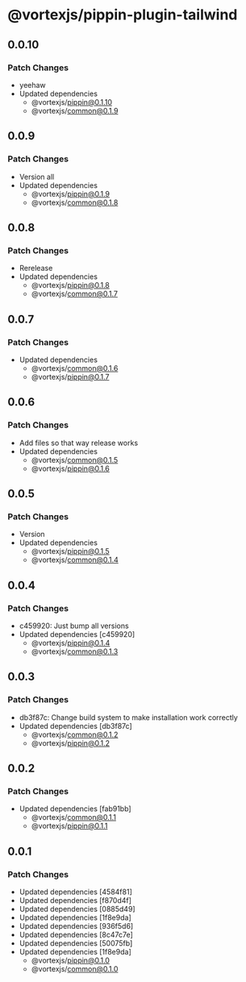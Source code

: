 # @vortexjs/pippin-plugin-tailwind

## 0.0.10

### Patch Changes

- yeehaw
- Updated dependencies
  - @vortexjs/pippin@0.1.10
  - @vortexjs/common@0.1.9

## 0.0.9

### Patch Changes

- Version all
- Updated dependencies
  - @vortexjs/pippin@0.1.9
  - @vortexjs/common@0.1.8

## 0.0.8

### Patch Changes

- Rerelease
- Updated dependencies
  - @vortexjs/pippin@0.1.8
  - @vortexjs/common@0.1.7

## 0.0.7

### Patch Changes

- Updated dependencies
  - @vortexjs/common@0.1.6
  - @vortexjs/pippin@0.1.7

## 0.0.6

### Patch Changes

- Add files so that way release works
- Updated dependencies
  - @vortexjs/common@0.1.5
  - @vortexjs/pippin@0.1.6

## 0.0.5

### Patch Changes

- Version
- Updated dependencies
  - @vortexjs/pippin@0.1.5
  - @vortexjs/common@0.1.4

## 0.0.4

### Patch Changes

- c459920: Just bump all versions
- Updated dependencies [c459920]
  - @vortexjs/pippin@0.1.4
  - @vortexjs/common@0.1.3

## 0.0.3

### Patch Changes

- db3f87c: Change build system to make installation work correctly
- Updated dependencies [db3f87c]
  - @vortexjs/common@0.1.2
  - @vortexjs/pippin@0.1.2

## 0.0.2

### Patch Changes

- Updated dependencies [fab91bb]
  - @vortexjs/common@0.1.1
  - @vortexjs/pippin@0.1.1

## 0.0.1

### Patch Changes

- Updated dependencies [4584f81]
- Updated dependencies [f870d4f]
- Updated dependencies [0885d49]
- Updated dependencies [1f8e9da]
- Updated dependencies [936f5d6]
- Updated dependencies [8c47c7e]
- Updated dependencies [50075fb]
- Updated dependencies [1f8e9da]
  - @vortexjs/pippin@0.1.0
  - @vortexjs/common@0.1.0
